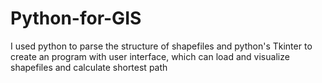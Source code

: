 # Python-for-GIS
I used python to parse the structure of shapefiles and python's Tkinter to create an program with user interface, which can load and visualize shapefiles and calculate shortest path 
